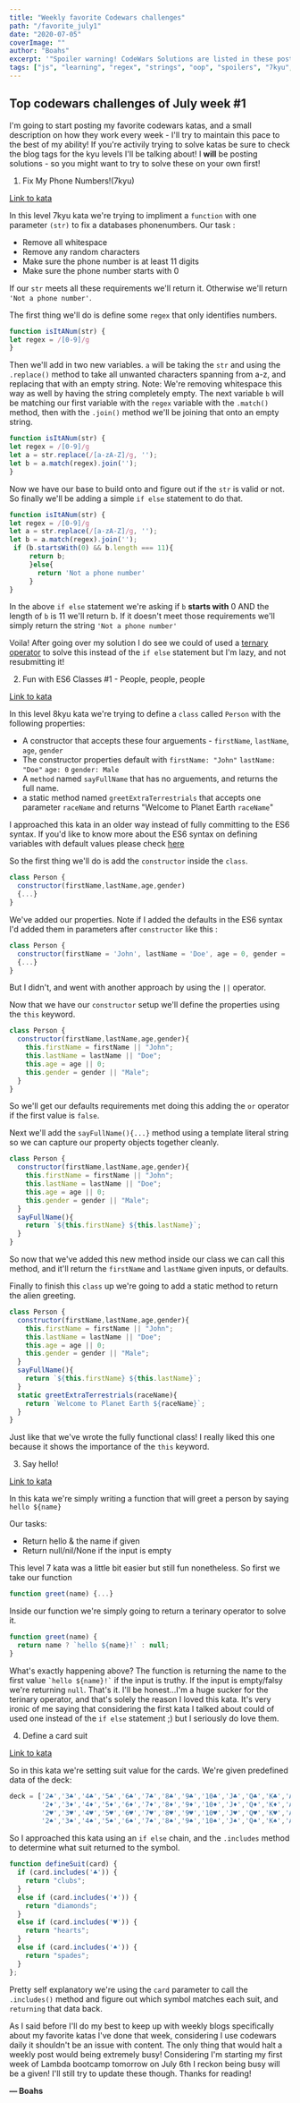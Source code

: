```yaml
---
title: "Weekly favorite Codewars challenges"
path: "/favorite_july1"
date: "2020-07-05"
coverImage: ""
author: "Boahs"
excerpt: '"Spoiler warning! CodeWars Solutions are listed in these posts!"'
tags: ["js", "learning", "regex", "strings", "oop", "spoilers", "7kyu", "8kyu", "codewars", "algorithmic challenges", "fundamentals"]
---
```


## Top codewars challenges of July week #1

I'm going to start posting my favorite codewars katas, and a small description on how they work every week - I'll try to maintain this pace to the best of my ability! If you're activily trying to solve katas be sure to check the blog tags for the kyu levels I'll be talking about! I <b>will</b> be posting solutions - so you might want to try to solve these on your own first! 

1. Fix My Phone Numbers!(7kyu) 

[Link to kata](https://www.codewars.com/kata/596343a24489a8b2a00000a2/javascript)

In this level 7kyu kata we're trying to impliment a ```function``` with one parameter ```(str)``` to fix a databases phonenumbers. Our task :

- Remove all whitespace
- Remove any random characters 
- Make sure the phone number is at least 11 digits
- Make sure the phone number starts with 0

If our ```str``` meets all these requirements we'll return it. Otherwise we'll return ```'Not a phone number'```.

The first thing we'll do is define some ```regex``` that only identifies numbers. 

```javascript
function isItANum(str) {
let regex = /[0-9]/g
}
```

Then we'll add in two new variables. ```a``` will be taking the ```str``` and using the ```.replace()``` method to take all unwanted characters spanning from a-z, and replacing that with an empty string. Note: We're removing whitespace this way as well by having the string completely empty. The next variable ```b``` will be matching our first variable with the ```regex``` variable with the ```.match()``` method, then with the ```.join()``` method we'll be joining that onto an empty string. 

```javascript
function isItANum(str) {
let regex = /[0-9]/g
let a = str.replace(/[a-zA-Z]/g, '');
let b = a.match(regex).join('');
}
```

Now we have our base to build onto and figure out if the ```str``` is valid or not. So finally we'll be adding a simple ```if else``` statement to do that. 

```javascript 
function isItANum(str) {
let regex = /[0-9]/g
let a = str.replace(/[a-zA-Z]/g, '');
let b = a.match(regex).join('');
 if (b.startsWith(0) && b.length === 11){
     return b;
     }else{
       return 'Not a phone number'
     }
}
```

In the above ```if else``` statement we're asking if ```b``` <b>starts with</b> 0 AND the length of ```b``` is 11 we'll return b. If it doesn't meet those requirements we'll simply return the string ```'Not a phone number'```

Voila! After going over my solution I do see we could of used a [ternary operator](https://developer.mozilla.org/en-US/docs/Web/JavaScript/Reference/Operators/Conditional_Operator) to solve this instead of the ```if else``` statement but I'm lazy, and not resubmitting it! 


2. Fun with ES6 Classes #1 - People, people, people

[Link to kata](https://www.codewars.com/kata/56f7f8215d7c12c0e7000b19/train/javascript)

In this level 8kyu kata we're trying to define a ```class``` called ```Person``` with the following properties:

- A constructor that accepts these four arguements - ```firstName```, ```lastName```, ```age```, ```gender```
- The constructor properties default with ```firstName: "John"``` ```lastName: "Doe"``` ```age: 0``` ```gender: Male```
- A ```method``` named ```sayFullName``` that has no arguements, and returns the full name. 
- a static method named ```greetExtraTerrestrials``` that accepts one parameter ```raceName``` and returns "Welcome to Planet Earth ```raceName```" 

I approached this kata in an older way instead of fully committing to the ES6 syntax. If you'd like to know more about the ES6 syntax on defining variables with default values please check [here](https://developer.mozilla.org/en-US/docs/Web/JavaScript/Reference/Functions/Default_parameters)

So the first thing we'll do is add the ```constructor``` inside the ```class```. 

```javascript
class Person {
  constructor(firstName,lastName,age,gender)
  {...}
}
```
We've added our properties. Note if I added the defaults in the ES6 syntax I'd added them in parameters after ```constructor``` like this : 

```javascript
class Person {
  constructor(firstName = 'John', lastName = 'Doe', age = 0, gender = 'Male')
  {...}
}
```
But I didn't, and went with another approach by using the ```||``` operator. 

Now that we have our ```constructor``` setup we'll define the properties using the ```this``` keyword.

```javascript
class Person {
  constructor(firstName,lastName,age,gender){
    this.firstName = firstName || "John";
    this.lastName = lastName || "Doe";
    this.age = age || 0;
    this.gender = gender || "Male";
  }
}
```

So we'll get our defaults requirements met doing this adding the ```or``` operator if the first value is ```false```. 

Next we'll add the ```sayFullName(){...}``` method using a template literal string so we can capture our property objects together cleanly.

```javascript
class Person {
  constructor(firstName,lastName,age,gender){
    this.firstName = firstName || "John";
    this.lastName = lastName || "Doe";
    this.age = age || 0;
    this.gender = gender || "Male";
  }
  sayFullName(){
    return `${this.firstName} ${this.lastName}`;
  }
}
```

So now that we've added this new method inside our class we can call this method, and it'll return the ```firstName``` and ```lastName``` given inputs, or defaults. 

Finally to finish this ```class``` up we're going to add a static method to return the alien greeting. 

```javascript
class Person {
  constructor(firstName,lastName,age,gender){
    this.firstName = firstName || "John";
    this.lastName = lastName || "Doe";
    this.age = age || 0;
    this.gender = gender || "Male";
  }
  sayFullName(){
    return `${this.firstName} ${this.lastName}`;
  }
  static greetExtraTerrestrials(raceName){
    return `Welcome to Planet Earth ${raceName}`;
  }
}
```

Just like that we've wrote the fully functional class! I really liked this one because it shows the importance of the ```this``` keyword. 


3. Say hello!

[Link to kata](https://www.codewars.com/kata/55955a48a4e9c1a77500005a)

In this kata we're simply writing a function that will greet a person by saying ```hello ${name}``` 

Our tasks:

- Return hello & the name if given
- Return null/nil/None if the input is empty

This level 7 kata was a little bit easier but still fun nonetheless. So first we take our function 

```javascript
function greet(name) {...}
```

Inside our function we're simply going to return a terinary operator to solve it. 

```javascript
function greet(name) {
  return name ? `hello ${name}!` : null;
}
```

What's exactly happening above? The function is returning the name to the first value ``` `hello ${name}!` ``` if the input is truthy. If the input is empty/falsy we're returning ```null```. That's it. I'll be honest...I'm a huge sucker for the terinary operator, and that's solely the reason I loved this kata. It's very ironic of me saying that considering the first kata I talked about could of used one instead of the ```if else``` statement ;) but I seriously do love them. 


4. Define a card suit

[Link to kata](https://www.codewars.com/kata/5a360620f28b82a711000047)

So in this kata we're setting suit value for the cards. We're given predefined data of the deck:

```javascript
deck = ['2♣','3♣','4♣','5♣','6♣','7♣','8♣','9♣','10♣','J♣','Q♣','K♣','A♣',
        '2♦','3♦','4♦','5♦','6♦','7♦','8♦','9♦','10♦','J♦','Q♦','K♦','A♦',
        '2♥','3♥','4♥','5♥','6♥','7♥','8♥','9♥','10♥','J♥','Q♥','K♥','A♥',
        '2♠','3♠','4♠','5♠','6♠','7♠','8♠','9♠','10♠','J♠','Q♠','K♠','A♠'];
```

So I approached this kata using an ```if else``` chain, and the ```.includes``` method to determine what suit returned to the symbol. 

```javascript
function defineSuit(card) {
  if (card.includes('♣')) {
    return "clubs";
  }
  else if (card.includes('♦')) {
    return "diamonds";
  }
  else if (card.includes('♥')) {
    return "hearts";
  }
  else if (card.includes('♠')) {
    return "spades";
  }
};
```

Pretty self explanatory we're using the ```card``` parameter to call the ```.includes()``` method and figure out which symbol matches each suit, and ```returning``` that data back. 

As I said before I'll do my best to keep up with weekly blogs specifically about my favorite katas I've done that week, considering I use codewars daily it shouldn't be an issue with content. The only thing that would halt a weekly post would being extremely busy! Considering I'm starting my first week of Lambda bootcamp tomorrow on July 6th I reckon being busy will be a given! I'll still try to update these though. Thanks for reading! 

**— Boahs**
